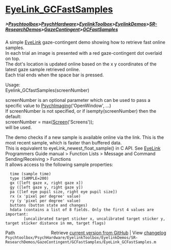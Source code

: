 # [EyeLink_GCFastSamples](EyeLink_GCFastSamples)
##### >[Psychtoolbox](Psychtoolbox)>[PsychHardware](PsychHardware)>[EyelinkToolbox](EyelinkToolbox)>[EyelinkDemos](EyelinkDemos)>[SR-ResearchDemos](SR-ResearchDemos)>[GazeContingent](GazeContingent)>[GCFastSamples](GCFastSamples)

A simple [EyeLink](EyeLink) gaze-contingent demo showing how to retrieve fast online samples.  
In each trial an image is presented with a red gaze-contingent dot overlaid on top.  
The dot's location is updated online based on the x y coordinates of the latest gaze sample retrieved online.  
Each trial ends when the space bar is pressed.  
  
Usage:  
Eyelink\_GCfastSamples(screenNumber)  
  
screenNumber is an optional parameter which can be used to pass a specific value to [PsychImaging](PsychImaging)('OpenWindow', ...)  
If screenNumber is not specified, or if isempty(screenNumber) then the default:  
screenNumber = max([Screen](Screen)('Screens'));  
will be used.  
  
The demo checks if a new sample is available online via the link. This is the most recent sample, which is faster than buffered data.  
This is equivalent to eyeLink\_newest\_float\_sample() in C API. See [EyeLink](EyeLink) Programmers Guide manual \> Function Lists \> Message and Command Sending/Receiving \> Functions  
It allows access to the following sample properties:  
  
      time (sample time)  
      type (SAMPLE=200)  
      gx ([left gaze x, right gaze x])  
      gy ([left gaze y, right gaze y])  
      pa ([lef eye pupil size, right eye pupil size])  
      rx (x 'pixel per degree' value)  
      ry (y 'pixel per degree' value)  
      buttons (button state and changes)  
      hdata (contains a list of 8 fields. Only the first 4 values are important:  
            [uncalibrated target sticker x, uncalibrated target sticker y, target sticker distance in mm, target flags)  




<div class="code_header" style="text-align:right;">
  <span style="float:left;">Path&nbsp;&nbsp;</span> <span class="counter">Retrieve <a href=
  "https://raw.github.com/Psychtoolbox-3/Psychtoolbox-3/beta/Psychtoolbox/PsychHardware/EyelinkToolbox/EyelinkDemos/SR-ResearchDemos/GazeContingent/GCFastSamples/EyeLink_GCFastSamples.m">current version from GitHub</a> | View <a href=
  "https://github.com/Psychtoolbox-3/Psychtoolbox-3/commits/beta/Psychtoolbox/PsychHardware/EyelinkToolbox/EyelinkDemos/SR-ResearchDemos/GazeContingent/GCFastSamples/EyeLink_GCFastSamples.m">changelog</a></span>
</div>
<div class="code">
  <code>Psychtoolbox/PsychHardware/EyelinkToolbox/EyelinkDemos/SR-ResearchDemos/GazeContingent/GCFastSamples/EyeLink_GCFastSamples.m</code>
</div>

